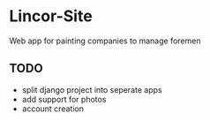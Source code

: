 # Lincor-Site
Web app for painting companies to manage foremen

## TODO

- split django project into seperate apps
- add support for photos
- account creation

